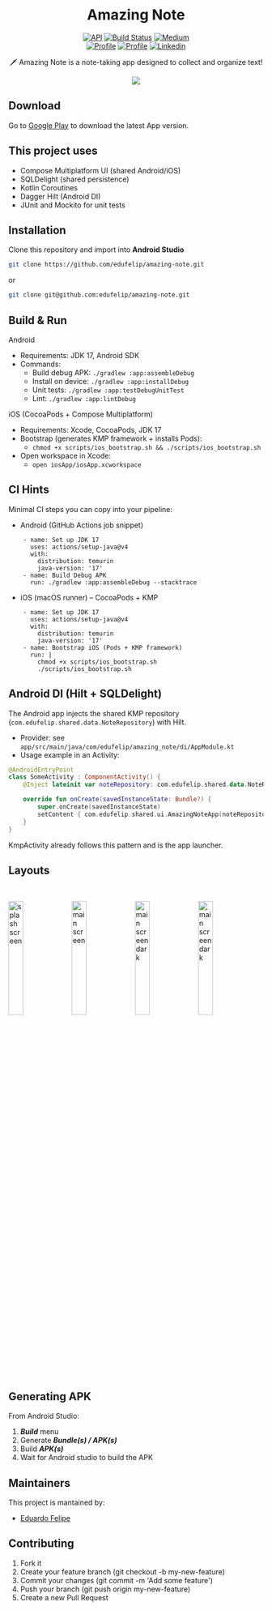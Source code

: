 <h1 align="center">Amazing Note</h1>

<p align="center">
  <a href="https://android-arsenal.com/api?level=24"><img alt="API" src="https://img.shields.io/badge/API-24%2B-brightgreen.svg?style=flat"/></a>
  <a href="https://github.com/edufelip"><img alt="Build Status" src="https://img.shields.io/static/v1?label=Android CI&message=passing&color=green&logo=android"/></a>
  <a href="https://medium.com/@eduardofelipi"><img alt="Medium" src="https://img.shields.io/static/v1?label=Medium&message=@edu_santos&color=gray&logo=medium"/></a> <br>
  <a href="https://www.youtube.com/channel/UCYcwwX7nDU_U0FP-TsXMwVg"><img alt="Profile" src="https://img.shields.io/static/v1?label=Youtube&message=edu_santos&color=red&logo=youtube"/></a> 
  <a href="https://github.com/edufelip"><img alt="Profile" src="https://img.shields.io/static/v1?label=Github&message=edufelip&color=white&logo=github"/></a> 
  <a href="https://www.linkedin.com/in/eduardo-felipe-dev/"><img alt="Linkedin" src="https://img.shields.io/static/v1?label=Linkedin&message=edu_santos&color=blue&logo=linkedin"/></a> 
</p>

<p align="center">  
🗡️ Amazing Note is a note-taking app designed to collect and organize text!
</p>

<p align="center">
<img src="https://github.com/edufelip/amazing-note/assets/34727187/d516a2f5-3e2c-43ec-b7f8-c69a3a91d079"/>
</p>

## Download
Go to [Google Play](https://play.google.com/store/apps/details?id=com.edufelip.amazing_note) to download the latest App version.

## This project uses
* Compose Multiplatform UI (shared Android/iOS)
* SQLDelight (shared persistence)
* Kotlin Coroutines
* Dagger Hilt (Android DI)
* JUnit and Mockito for unit tests

## Installation
Clone this repository and import into **Android Studio**
```bash
git clone https://github.com/edufelip/amazing-note.git
```
or

```bash
git clone git@github.com:edufelip/amazing-note.git
```

## Build & Run

Android
- Requirements: JDK 17, Android SDK
- Commands:
  - Build debug APK: `./gradlew :app:assembleDebug`
  - Install on device: `./gradlew :app:installDebug`
  - Unit tests: `./gradlew :app:testDebugUnitTest`
  - Lint: `./gradlew :app:lintDebug`

iOS (CocoaPods + Compose Multiplatform)
- Requirements: Xcode, CocoaPods, JDK 17
- Bootstrap (generates KMP framework + installs Pods):
  - `chmod +x scripts/ios_bootstrap.sh && ./scripts/ios_bootstrap.sh`
- Open workspace in Xcode:
  - `open iosApp/iosApp.xcworkspace`

## CI Hints
Minimal CI steps you can copy into your pipeline:

- Android (GitHub Actions job snippet)
```
    - name: Set up JDK 17
      uses: actions/setup-java@v4
      with:
        distribution: temurin
        java-version: '17'
    - name: Build Debug APK
      run: ./gradlew :app:assembleDebug --stacktrace
```

- iOS (macOS runner) – CocoaPods + KMP
```
    - name: Set up JDK 17
      uses: actions/setup-java@v4
      with:
        distribution: temurin
        java-version: '17'
    - name: Bootstrap iOS (Pods + KMP framework)
      run: |
        chmod +x scripts/ios_bootstrap.sh
        ./scripts/ios_bootstrap.sh
```

## Android DI (Hilt + SQLDelight)

The Android app injects the shared KMP repository (`com.edufelip.shared.data.NoteRepository`) with Hilt.

- Provider: see `app/src/main/java/com/edufelip/amazing_note/di/AppModule.kt`
- Usage example in an Activity:

```kotlin
@AndroidEntryPoint
class SomeActivity : ComponentActivity() {
    @Inject lateinit var noteRepository: com.edufelip.shared.data.NoteRepository

    override fun onCreate(savedInstanceState: Bundle?) {
        super.onCreate(savedInstanceState)
        setContent { com.edufelip.shared.ui.AmazingNoteApp(noteRepository) }
    }
}
```

KmpActivity already follows this pattern and is the app launcher.

## Layouts
<br>
  <p align="left">
            <img alt="splash screen"
            src="https://lh3.googleusercontent.com/b7ctcDFzKJfA_LxgHtLwRb4FZQ3OhxSTyQlTMpVgMHGI1pUFCcMNnQ19ti4mqXFmWOyw" width="24%" 
            title="splash screen">
            <img alt="main screen"
            src="https://lh3.googleusercontent.com/Wlw4_STM8eb8LvNW74dbHWeTcta7YspbchS6j6cZyrLwiremq45tTvut0q0Mx7z1nqQ" width="24%" 
            title="main screen">
            <img alt="main screen dark"
            src="https://lh3.googleusercontent.com/i8kvks2BcrO8dmY8MWkKZ9qogpOLHS0emmluOiYMcrht_rcg6rln136BjN031j_Pkh8" width="24%" 
            title="main screen dark">
            <img alt="main screen dark"
            src="https://lh3.googleusercontent.com/Gvxgct_SqL06tJhaYdq5sphN9uT29s8fjOFyl25eJbTqzVU8jY9_SxCK1G_M0dgQ8g" width="24%" 
            title="main screen dark">

  
## Generating APK
From Android Studio:
1. ***Build*** menu
2. Generate ***Bundle(s) / APK(s)***
3. Build ***APK(s)***
4. Wait for Android studio to build the APK

## Maintainers
This project is mantained by:
* [Eduardo Felipe](http://github.com/edufelip)

## Contributing

1. Fork it
2. Create your feature branch (git checkout -b my-new-feature)
3. Commit your changes (git commit -m 'Add some feature')
4. Push your branch (git push origin my-new-feature)
5. Create a new Pull Request
